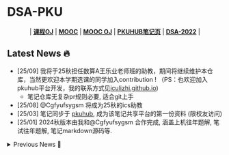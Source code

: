 
# DSA-PKU

<p align="center">
| <a href="http://dsa.openjudge.cn/"><b>课程OJ</b></a> 
| <a href="https://www.icourse163.org/learn/PKU-1002534001?tid=1467144741#/learn/content"><b>MOOC</b></a> 
| <a href="http://dsalgo.openjudge.cn/"><b>MOOC OJ</b></a> 
| <a href="https://pkuhub.cn/material/2"><b>PKUHUB笔记页</b></a> 
| <a href="https://www.lyt0112.com/blog/course_review-zh#%E6%95%B0%E6%8D%AE%E7%BB%93%E6%9E%84%E4%B8%8E%E7%AE%97%E6%B3%95-a"><b>DSA-2022</b></a> |
</p>

## Latest News 🔥
- [25/09] 我将于25秋担任数算A王乐业老师班的助教，期间将继续维护本仓库，当然更欢迎本学期选课的同学加入contribution ! （PS：也欢迎加入pkuhub平台开发，我的联系方式见[iculizhi.github.io](iculizhi.github.io))
  - 笔记仓库无复杂pr规则必要, 适合git上手
- [25/08] @Cgfyufsygsm 将成为25秋的ics助教
- [25/03] 笔记同步于 [pkuhub](https://pkuhub.cn/material/2), 成为该笔记共享平台的第一份资料 (限校友访问)
- [25/01] 2024秋版本由我和@Cgfyufsygsm 合作完成, 涵盖上机往年题解, 笔试往年题解, 笔记markdown源码等.



<details>
<summary> Previous News 📜</summary>
# 24秋更新日志
## 2025/1/4
- 考前最后一天, push了很多次, 群里讨论也激烈. 
- 22期末答案差不多了, 但是note v2.4里只精选了16和21, 以及笔记整体还是有一些缺憾, 考前不会再改了.
- insight写的不够深刻, 不如我的博弈论库, 数算这边我的主要发明有 : 内排序的算法整理(一些口诀), 还有满 $m$ 叉树的green公式(这个是真的强大, 无处不在), 另外单独整理贯穿了各种树的旋转, 其他的就比较细碎了.
- xj拼尽全力了只能做这些, 希望能为数算A学习体验的改善做一点点贡献. 期待后来者的补充, 无论是继续往年题精选, 还是修正和引申一些总结... 
- 诸君好运!
## 2025/1/2
- 22数算期末答案 : 我自己做的, 不确定对不对, 有人做完可以对对答案, vx15705694836
- DSA-notes-下半学期v2.2 : 已吃透16, 21两套. 
  - 但是再往后就没题目做了, 求求大爹们v我份往年题吧😭😭😭
  - 50r一套收 19,20,21,23 没答案也行
## 2025/1/1
新年第一push, 先给最屑的数算
- DSA-notes-下半学期v2.0 : 在相应知识点加易错/有争议/学习小组里有人问的往年题, 已写好css样式, 火速更新中 
## 2024/12/26
- DSA-notes-7-12 : 笔记7-12合集, 按考纲整理, 不时穿插方便记忆的insight

## 2024/12/25
- 22数算期末(尚无答案) : 还缺19,20,23 
## 2024/12/21
- mooc 期末考试 (题目选项均与去年相同)

## 2024/12/20
- 书面 11, 12

下面准备参考大纲尽快更新 note 11和12, 力争本周末结束数算的知识体系
## 2024/12/18 9:00
考前最后一push
- import brain as algorithm : 目前包括kmp, dij, floyd, kruskal, 二分法, 归并排序的简化模版, 供和我一样非oier的同学硬背代码
- 默写常用算法.cpp : 如题, 配套import brain as algorithm, 提供样例以检测代码正确性
- 重新整理了目录
## 2024/12/16
- stl and c++ : 完结
- import brain as algorithm : 希望能在明天之前极限整理一波上机常用算法的代码, 包括kmp, dij等

## 2024/12/15

- 21 年普通班上机题题解+代码

by [Cgfyufsygsm](https://github.com/Cgfyufsygsm/)

## 2024/12/7

前两天有点忙, 更新不及时, 争取今天更完
- 书面 9, 10
- note 9

> 似乎有同学不知道数算有所谓"复习大纲", 于是我把这个文件放到根目录来了
## 2024/12/5

- 20、22、23 年普通班上机题题解+代码

by [Cgfyufsygsm](https://github.com/Cgfyufsygsm/)

## 2024/12/2

- mooc 12
- 24 期中

by [Cgfyufsygsm](https://github.com/Cgfyufsygsm/)

## 2024/11/27

- 笔记 7,8
## 2024/11/18
- mooc 10-11
## 2024/11/15
- oj 10-12
- mooc期中答案, 换号做了两遍今年一遍往年, 题目选项应该都没换
  - mooc的作用就是给国家精品课刷数据, 水成这样抄不抄其实都满分
- 别做太快了, 填完答题卡再挂机个一个小时
## 2024/11/12
- oj8, 书面8
## 2024/11/11
大家节日快乐!
- 书面 7
## 2024/11/5
- 更新我以为正确的22年期中答案
## 2024/11/2
- 笔记 6
## 2024/10/31
- 更新一些从室友那继承/树洞买的期中往年题

## 2024/10/29
- mooc 8-9
- 抄mooc的话注意有小概率换选项, 有uu在字符串第6题直接抄我的导致错误. 
  - 同一个号第一次和第二次答题之间也有可能换. 
  - 包括之前我唯一一次两次机会后错的一道, 也是因为我抄了第一次的答案被mooc网换选项坑了.
## 2024/10/24
- 书面 6

## 2024/10/23
- oj : 5-7
- 书面 5
- 应群u要求开源, 树的绘图我用的python的graphviz库,可以看我的[参考代码](https://github.com/ICUlizhi/game-theroy-of-pku-gg-and-nsd/blob/main/hj2024/answer/images/graph-generator.ipynb) 

欠账: 书面6,笔记6. 正在写
## 2024/10/22
前段时间有点忙,现在回来补天了×
- 笔记 5-二叉树

课件模版满天飞, 又没有找到写的特别好的笔记, 于是准备自己写一些重点章节的
- 精力有限不能为一些过程绘图, 于是用伪代码代替
- 本人风格 : 会用精炼的抽象文字概括trivial的过程, 阅读体验因人而异
欠账会在两天内补完

## 2024/10/3
- 书面 4
- oj 4
- mooc 5-7

第二遍做mooc第5章上的第二题时,选项会替换,我没看题导致选错
<p align="center">
  <img src="image/640.gif" alt="1" />
</p>

## 2024/9/21
- 书面 1-3章
## 2024/9/19
- oj 第三章栈与队列
- mooc 第四章
## 2024/9/15
#### 中秋节前所有任务完成
- oj 第二章线性表
- mooc 前三章




</details>

